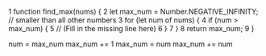 1 function find_max(nums) {
2 let max_num = Number.NEGATIVE_INFINITY; // smaller than all other numbers
3 for (let num of nums) {
4 if (num > max_num) {
5 // (Fill in the missing line here)
6 }
7 }
8 return max_num;
9 }


num = max_num
max_num += 1
max_num = num
max_num += num